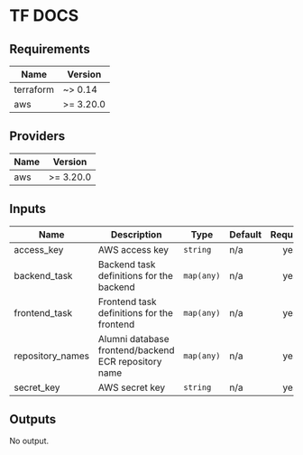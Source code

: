 # TF DOCS
<!--- BEGIN_TF_DOCS --->
## Requirements

| Name | Version |
|------|---------|
| terraform | ~> 0.14 |
| aws | >= 3.20.0 |

## Providers

| Name | Version |
|------|---------|
| aws | >= 3.20.0 |

## Inputs

| Name | Description | Type | Default | Required |
|------|-------------|------|---------|:--------:|
| access\_key | AWS access key | `string` | n/a | yes |
| backend\_task | Backend task definitions for the backend | `map(any)` | n/a | yes |
| frontend\_task | Frontend task definitions for the frontend | `map(any)` | n/a | yes |
| repository\_names | Alumni database frontend/backend ECR repository name | `map(any)` | n/a | yes |
| secret\_key | AWS secret key | `string` | n/a | yes |

## Outputs

No output.

<!--- END_TF_DOCS --->
